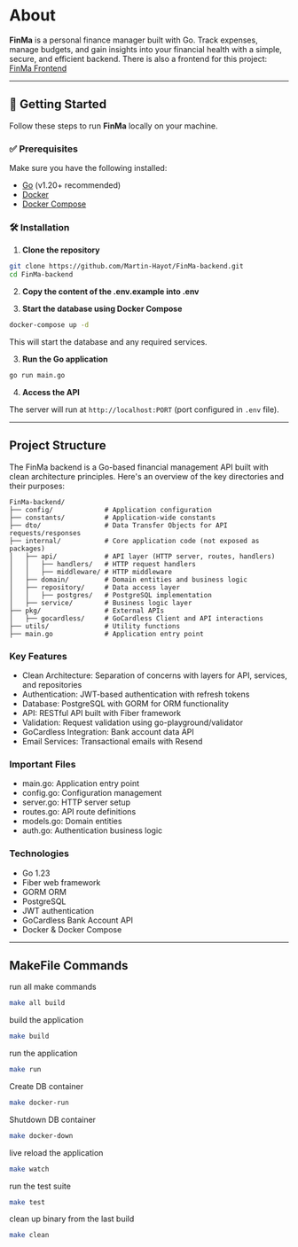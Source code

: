 # About

**FinMa** is a personal finance manager built with Go. Track expenses, manage budgets, and gain insights into your financial health with a simple, secure, and efficient backend.
There is also a frontend for this project: [FinMa Frontend](https://github.com/Martin-Hayot/FinMa-frontend.git)

---

## 🚀 Getting Started

Follow these steps to run **FinMa** locally on your machine.

### ✅ Prerequisites

Make sure you have the following installed:

-   [Go](https://go.dev/doc/install) (v1.20+ recommended)
-   [Docker](https://www.docker.com/products/docker-desktop/)
-   [Docker Compose](https://docs.docker.com/compose/install/)

### 🛠️ Installation

1. **Clone the repository**

```bash
git clone https://github.com/Martin-Hayot/FinMa-backend.git
cd FinMa-backend
```

2. **Copy the content of the .env.example into .env**

3. **Start the database using Docker Compose**

```bash
docker-compose up -d
```

This will start the database and any required services.

3. **Run the Go application**

```bash
go run main.go
```

4. **Access the API**

The server will run at `http://localhost:PORT` (port configured in `.env` file).

---

## **Project Structure**

The FinMa backend is a Go-based financial management API built with clean architecture principles. Here's an overview of the key directories and their purposes:

```
FinMa-backend/
├── config/             # Application configuration
├── constants/          # Application-wide constants
├── dto/                # Data Transfer Objects for API requests/responses
├── internal/           # Core application code (not exposed as packages)
│   ├── api/            # API layer (HTTP server, routes, handlers)
│   │   ├── handlers/   # HTTP request handlers
│   │   ├── middleware/ # HTTP middleware
│   ├── domain/         # Domain entities and business logic
│   ├── repository/     # Data access layer
│   │   ├── postgres/   # PostgreSQL implementation
│   ├── service/        # Business logic layer
├── pkg/                # External APIs
│   ├── gocardless/     # GoCardless Client and API interactions
├── utils/              # Utility functions
├── main.go             # Application entry point
```

### Key Features

-   Clean Architecture: Separation of concerns with layers for API, services, and repositories
-   Authentication: JWT-based authentication with refresh tokens
-   Database: PostgreSQL with GORM for ORM functionality
-   API: RESTful API built with Fiber framework
-   Validation: Request validation using go-playground/validator
-   GoCardless Integration: Bank account data API
-   Email Services: Transactional emails with Resend

### Important Files

-   main.go: Application entry point
-   config.go: Configuration management
-   server.go: HTTP server setup
-   routes.go: API route definitions
-   models.go: Domain entities
-   auth.go: Authentication business logic

### Technologies

-   Go 1.23
-   Fiber web framework
-   GORM ORM
-   PostgreSQL
-   JWT authentication
-   GoCardless Bank Account API
-   Docker & Docker Compose

---

## MakeFile Commands

run all make commands

```bash
make all build
```

build the application

```bash
make build
```

run the application

```bash
make run
```

Create DB container

```bash
make docker-run
```

Shutdown DB container

```bash
make docker-down
```

live reload the application

```bash
make watch
```

run the test suite

```bash
make test
```

clean up binary from the last build

```bash
make clean
```
